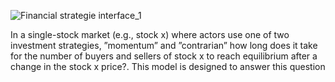 
![Financial strategie interface_1](https://github.com/user-attachments/assets/73ecd275-a1e4-4b91-8dbc-1dd6db476dd5)

In a single-stock market (e.g., stock x) where actors use one of two investment strategies, ”momentum” and ”contrarian” how long does it take for the number of buyers and sellers of stock x to reach equilibrium after a change in the stock x price?. This model is designed to answer this question
